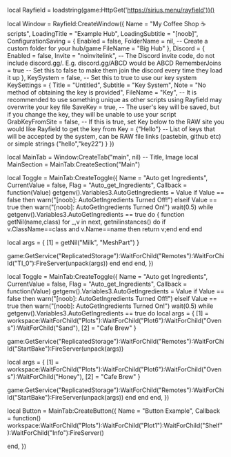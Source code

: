local Rayfield = loadstring(game:HttpGet('https://sirius.menu/rayfield'))()

local Window = Rayfield:CreateWindow({
   Name = "My Coffee Shop ☕ scripts",
   LoadingTitle = "Example Hub",
   LoadingSubtitle = "[noob]",
   ConfigurationSaving = {
      Enabled = false,
      FolderName = nil, -- Create a custom folder for your hub/game
      FileName = "Big Hub"
   },
   Discord = {
      Enabled = false,
      Invite = "noinvitelink", -- The Discord invite code, do not include discord.gg/. E.g. discord.gg/ABCD would be ABCD
      RememberJoins = true -- Set this to false to make them join the discord every time they load it up
   },
   KeySystem = false, -- Set this to true to use our key system
   KeySettings = {
      Title = "Untitled",
      Subtitle = "Key System",
      Note = "No method of obtaining the key is provided",
      FileName = "Key", -- It is recommended to use something unique as other scripts using Rayfield may overwrite your key file
      SaveKey = true, -- The user's key will be saved, but if you change the key, they will be unable to use your script
      GrabKeyFromSite = false, -- If this is true, set Key below to the RAW site you would like Rayfield to get the key from
      Key = {"Hello"} -- List of keys that will be accepted by the system, can be RAW file links (pastebin, github etc) or simple strings ("hello","key22")
   }
})

local MainTab = Window:CreateTab("main", nil) -- Title, Image
local MainSection = MainTab:CreateSection("Main")

local Toggle = MainTab:CreateToggle({
	Name = "Auto get Ingredients",
	CurrentValue = false,
	Flag = "Auto_get_Ingredients",
	Callback = function(Value)
		getgenv().Variables3.AutoGetIngredients = Value
		if Value == false then
			warn("[noob]: AutoGetIngredients Turned Off!")
		elseif Value == true then
			warn("[noob]: AutoGetIngredients Turned On!")
			wait(0.5)
			while getgenv().Variables3.AutoGetIngredients == true do
{ function getNil(name,class) for _,v in next, getnilinstances() do if v.ClassName==class and v.Name==name then return v;end end end

local args = { [1] = getNil("Milk", "MeshPart") }

game:GetService("ReplicatedStorage"):WaitForChild("Remotes"):WaitForChild("TI_0"):FireServer(unpack(args))
			end
		end
	end,
})

local Toggle = MainTab:CreateToggle({
	Name = "Auto get Ingredients",
	CurrentValue = false,
	Flag = "Auto_get_Ingredients",
	Callback = function(Value)
		getgenv().Variables3.AutoGetIngredients = Value
		if Value == false then
			warn("[noob]: AutoGetIngredients Turned Off!")
		elseif Value == true then
			warn("[noob]: AutoGetIngredients Turned On!")
			wait(0.5)
			while getgenv().Variables3.AutoGetIngredients == true do
local args = {
    [1] = workspace:WaitForChild("Plots"):WaitForChild("Plot6"):WaitForChild("Ovens"):WaitForChild("Sand"),
    [2] = "Cafe Brew"
}

game:GetService("ReplicatedStorage"):WaitForChild("Remotes"):WaitForChild("StartBake"):FireServer(unpack(args))

local args = {
    [1] = workspace:WaitForChild("Plots"):WaitForChild("Plot6"):WaitForChild("Ovens"):WaitForChild("Honey"),
    [2] = "Cafe Brew"
}

game:GetService("ReplicatedStorage"):WaitForChild("Remotes"):WaitForChild("StartBake"):FireServer(unpack(args))
			end
		end
	end,
})

local Button = MainTab:CreateButton({
   Name = "Button Example",
   Callback = function()
         workspace:WaitForChild("Plots"):WaitForChild("Plot1"):WaitForChild("Shelf"):WaitForChild("Info"):FireServer()

   end,
})
